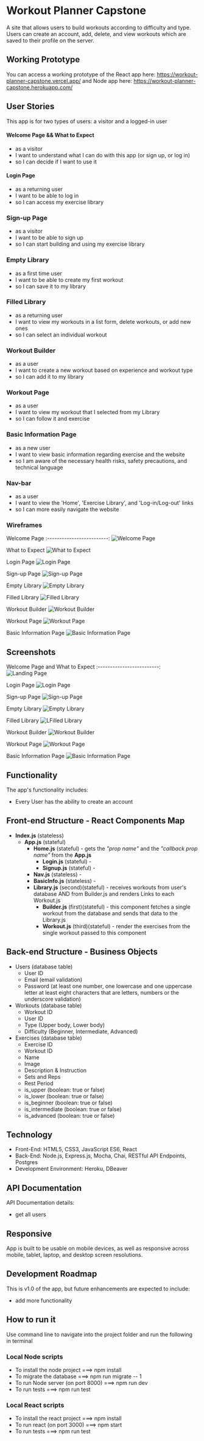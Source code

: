 # Workout Planner Capstone
A site that allows users to build workouts according to difficulty and type. Users can create an account, add, delete, and view workouts which are saved to their profile on the server.

## Working Prototype
You can access a working prototype of the React app here: https://workout-planner-capstone.vercel.app/ and Node app here: https://workout-planner-capstone.herokuapp.com/


## User Stories
This app is for two types of users: a visitor and a logged-in user

#### Welcome Page && What to Expect
* as a visitor
* I want to understand what I can do with this app (or sign up, or log in)
* so I can decide if I want to use it

#### Login Page
* as a returning user
* I want to be able to log in
* so I can access my exercise library

### Sign-up Page
* as a visitor
* I want to be able to sign up
* so I can start building and using my exercise library

### Empty Library
* as a first time user
* I want to be able to create my first workout
* so I can save it to my library

### Filled Library
* as a returning user
* I want to view my workouts in a list form, delete workouts, or add new ones
* so I can select an individual workout

### Workout Builder
* as a user
* I want to create a new workout based on experience and workout type
* so I can add it to my library

### Workout Page
* as a user
* I want to view my workout that I selected from my Library
* so I can follow it and exercise

### Basic Information Page
* as a new user
* I want to view basic information regarding exercise and the website
* so I am aware of the necessary health risks, safety precautions, and technical language

### Nav-bar
* as a user
* I want to view the 'Home', 'Exercise Library', and 'Log-in/Log-out' links
* so I can more easily navigate the website

### Wireframes
Welcome Page
:-------------------------:
![Welcome Page](/github-images/wireframes/welcome-page.jpg)

What to Expect
![What to Expect](/github-images/wireframes/what-to-expect.jpg)

Login Page
![Login Page](/github-images/wireframes/login-page.jpg)

Sign-up Page
![Sign-up Page](/github-images/wireframes/sign-up-page.jpg)

Empty Library
![Empty Library](/github-images/wireframes/empty-library.jpg)

Filled Library
![Filled Library](/github-images/wireframes/filled-library.jpg)

Workout Builder
![Workout Builder](/github-images/wireframes/workout-builder.jpg)

Workout Page
![Workout Page](/github-images/wireframes/workout-page.jpg)

Basic Information Page
![Basic Information Page](/github-images/wireframes/basic-information.jpg)



## Screenshots
Welcome Page and What to Expect
:-------------------------:
![Landing Page](/github-images/screenshots/welcome-page.png)

Login Page
![Login Page](/github-images/screenshots/login-page.png)

Sign-up Page
![Sign-up Page](/github-images/screenshots/sign-up-page.png)

Empty Library
![Empty Library](/github-images/screenshots/empty-library.png)

Filled Library
![LFilled Library](/github-images/screenshots/filled-library.png)

Workout Builder
![Workout Builder](/github-images/screenshots/workout-builder.png)

Workout Page
![Workout Page](/github-images/screenshots/workout-page.png)

Basic Information Page
![Basic Information Page](/github-images/screenshots/basic-information.png)


## Functionality
The app's functionality includes:
* Every User has the ability to create an account

## Front-end Structure - React Components Map
* __Index.js__ (stateless)
    * __App.js__ (stateful)
        * __Home.js__ (stateful) - gets the _"prop name"_ and the _"callback prop name"_ from the __App.js__
            * __Login.js__ (stateful) -
            * __Signup.js__ (stateful) -
        * __Nav.js__ (stateless) -
        * __BasicInfo.js__ (stateless) -
        * __Library.js__ (second)(stateful) - receives workouts from user's database AND from Builder.js and renders Links to each Workout.js
            * __Builder.js__ (first)(stateful) - this component fetches a single workout from the database and sends that data to the Library.js
            * __Workout.js__ (third)(stateful) - render the exercises from the single workout passed to this component

##  Back-end Structure - Business Objects
* Users (database table)
    * User ID
    * Email (email validation)
    * Password (at least one number, one lowercase and one uppercase letter at least eight characters that are letters, numbers or the underscore validation)
* Workouts (database table)
    * Workout ID
    * User ID
    * Type (Upper body, Lower body)
    * Difficulty (Beginner, Intermediate, Advanced)
* Exercises (database table)
    * Exercise ID
    * Workout ID
    * Name
    * Image
    * Description & Instruction
    * Sets and Reps
    * Rest Period
    * is_upper (boolean: true or false)
    * is_lower (boolean: true or false)
    * is_beginner (boolean: true or false)
    * is_intermediate (boolean: true or false)
    * is_advanced (boolean: true or false)



## Technology
* Front-End: HTML5, CSS3, JavaScript ES6, React
* Back-End: Node.js, Express.js, Mocha, Chai, RESTful API Endpoints, Postgres
* Development Environment: Heroku, DBeaver

## API Documentation
API Documentation details:
* get all users

## Responsive
App is built to be usable on mobile devices, as well as responsive across mobile, tablet, laptop, and desktop screen resolutions.

## Development Roadmap
This is v1.0 of the app, but future enhancements are expected to include:
* add more functionality

## How to run it
Use command line to navigate into the project folder and run the following in terminal

### Local Node scripts
* To install the node project ===> npm install
* To migrate the database ===> npm run migrate -- 1
* To run Node server (on port 8000) ===> npm run dev
* To run tests ===> npm run test

### Local React scripts
* To install the react project ===> npm install
* To run react (on port 3000) ===> npm start
* To run tests ===> npm run test
